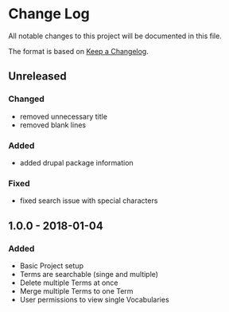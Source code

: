 # Change Log
All notable changes to this project will be documented in this file.

The format is based on [Keep a Changelog](http://keepachangelog.com/).

## Unreleased

### Changed
- removed unnecessary title
- removed blank lines

### Added
- added drupal package information

### Fixed
- fixed search issue with special characters

## 1.0.0 - 2018-01-04
### Added
- Basic Project setup
- Terms are searchable (singe and multiple)
- Delete multiple Terms at once
- Merge multiple Terms to one Term
- User permissions to view single Vocabularies

